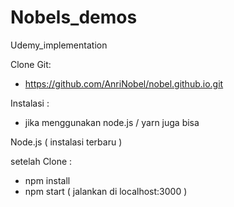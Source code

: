 # Nobels_demos
Udemy_implementation

Clone Git:
- https://github.com/AnriNobel/nobel.github.io.git

Instalasi :
- jika menggunakan node.js / yarn juga bisa 

Node.js ( instalasi terbaru )

setelah Clone : 
- npm install
- npm start ( jalankan di localhost:3000 )
